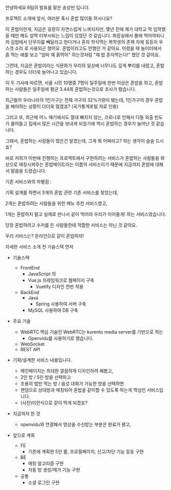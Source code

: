 

안녕하세요 6팀의 발표를 맡은 송상빈 입니다.

프로젝트 소개에 앞서, 여러분 혹시 혼밥 많이들 하시나요?



이 혼밥이란게, 지금은 굉장히 자연스럽게 느껴지지만, 몇년 전에 제가 대학교 막 입학했을 때만 해도 살짝 터부시되는 느낌이 있었던 것 같습니다. 화장실에서 몰래 먹어야되니까 김밥에서 단무지를 빼달라고 한다거나 혼자 학식먹는 복학생의 존재 자체 등등이 우스갯 소리 로 사용되곤 했어요. 혼밥이라고도 안했던 거 같아요. 어렸을 때 놀이터에서 흙 먹는 애를 보고 "엄마 쟤 흙먹어" 하는것처럼 "쟤 밥 혼자먹는다!" 했던 것 같아요.

그런데, 지금은 혼밥이라는 식문화가 우리의 일상에 너무나도 깊게 뿌리를 내렸고, 혼밥하는 경우도 더더욱 늘어나고 있습니다.



이 두 기사에 따르면, 서울 시민 10명중 7명이 일주일에 한번 이상은 혼밥을 하고, 혼밥하는 사람들은 일주일에 평균 3.44회 혼밥하는것으로 조사가 됐습니다.

최근들어 우리나라의 1인가구는 전체 가구의 32%가량이 됐는데, 1인가구의 경우 혼밥을 해야하는 상황이 더더욱 많겠죠? (국가통계포털 자료 인용)

그리고 또, 최근에 어느 얘기에서도 절대 빠지지 않는, 코로나로 인해서 다들 외출 빈도가 줄어들고 집에서 많은 시간을 보내게 되었기에 역시 혼밥하는 경우가 늘어난 것 같습니다.



그래서, 혼밥하는 사람들이 많은건 알겠는데, 그게 뭐 어쩌라고? 하는 생각이 슬슬 드시죠?

바로 저희가 이번에 진행하는 프로젝트에서 구현하려는 서비스가 혼밥하는 사람들을 화상으로 매칭시켜주는 혼밥메이트라는 이름의 서비스이기 때문에 지금까지 혼밥에 대해서 말씀을 드렸습니다.



기존 서비스와의 차별점 : 

기획 설계를 하면서 3개의 혼밥 관련 기존 서비스를 찾았는데,

2개는 혼밥하려는 사람들을 위한 메뉴 추천 서비스였고,

1개는 혼밥하지 말고 실제로 만나서 같이 먹어라 우리가 이어줄게! 하는 서비스였습니다.

당장 혼밥하려고 수저를 든 사람들한테 적합한 서비스는 아닌 것 같아요.

우리 서비스는? 온라인으로 같이 혼밥하자!



자세한 서비스 소개 전 기술스택 먼저



* 기술스택
  * FrontEnd
    * JavaScript 의
    * Vue.js 프레임워크로 웹페이지 구축
      * Vuetify 디자인 전반 적용
  * BackEnd
    * Java
      * Spring 사용하여 서버 구축
    * MySQL 사용하여 DB 구축



* 주요 기술
  * WebRTC 핵심 기술인 WebRTC는 kurento media server를 기반으로 하는
    * Openvidu를 사용하기로 했습니다.
  * WebSocket
  * REST API





* 기획/설계한 서비스 내용입니다.
  * 메인페이지는 최대한 깔끔하게 디자인하려 해봤고,
  * 2인 방 / 5인 방을 선택하고
  * 조용히 밥만 먹는 방 / 음성 대화가 가능한 방을 선택하면
  * 랜덤으로 상대방과 매칭되어 혼밥을 같이할 수 있도록 하는게 핵심인 서비스입니다.
  * (사진)이런식으로 같이 먹게 되겠죠?



* 지금까지 한 것
  * openvidu와 연결해서 영상을 수신받는 부분은 완료가 됐고,
* 앞으로 계획
  * FE
    * 기존에 계획한 5인 룸, 프로필페이지, 신고/차단 기능 등등 구현
  * BE
    * 매칭 알고리즘 구현
    * 자동 방 생성/제거 기능 구현
  * 공통
    * 소셜 로그인 구현